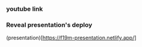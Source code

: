 ### youtube link

### Reveal presentation's deploy
(presentation)[https://f19m-presentation.netlify.app/]